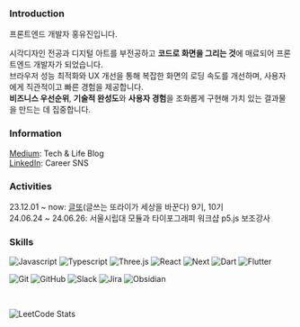 ### Introduction
프론트엔드 개발자 홍유진입니다.

시각디자인 전공과 디지털 아트를 부전공하고 **코드로 화면을 그리는 것**에 매료되어 프론트엔드 개발자가 되었습니다.  
브라우저 성능 최적화와 UX 개선을 통해 복잡한 화면의 로딩 속도를 개선하며, 사용자에게 직관적이고 빠른 경험을 제공합니다.   
**비즈니스 우선순위**, **기술적 완성도**와 **사용자 경험**을 조화롭게 구현해 가치 있는 결과물을 만드는 데 집중합니다.  

### Information
[Medium](https://medium.com/@howyoujini): Tech & Life Blog  
[LinkedIn](https://www.linkedin.com/in/howyoujini): Career SNS  

### Activities
23.12.01 ~ now: [글또](https://geultto.github.io/)(글쓰는 또라이가 세상을 바꾼다) 9기, 10기    
24.06.24 ~ 24.06.26: 서울시립대 모듈과 타이포그래피 워크샵 p5.js 보조강사    

### Skills
![Javascript](https://img.shields.io/badge/Javascript-white?style=flat-square&logo=Javascript&logoColor=ffd53b) ![Typescript](https://img.shields.io/badge/Typescript-white?style=flat-square&logo=Typescript&logoColor=blue) ![Three.js](https://img.shields.io/badge/Three.js-white?&style=flat-square&logo=Three.js&logoColor=black) ![React](https://img.shields.io/badge/React-white?style=flat-square&logo=React&logoColor=skyblue) ![Next](https://img.shields.io/badge/Next-white?style=flat-square&logo=Next.js&logoColor=black) ![Dart](https://img.shields.io/badge/Dart-white?&style=flat-square&logo=Dart&logoColor=2272d4) ![Flutter](https://img.shields.io/badge/Flutter-white?style=flat-square&logo=Flutter&logoColor=4dc9ff)<br>

![Git](https://img.shields.io/badge/Git-white?&style=flat-square&logo=Git&logoColor=F05032) ![GitHub](https://img.shields.io/badge/GitHub-white?&style=flat-square&logo=GitHub&logoColor=black) ![Slack](https://img.shields.io/badge/Slack-white?style=flat-square&logo=Slack&logoColor=e01e5a) ![Jira](https://img.shields.io/badge/Jira-white?style=flat-square&logo=Jira&logoColor=0052CC) ![Obsidian](https://img.shields.io/badge/Obsidian-white?style=flat-square&logo=Obsidian&logoColor=7e1dfb)<br>

<br>

![LeetCode Stats](https://leetcard.jacoblin.cool/howyoujini?theme=light&font=Roboto%20Mono&ext=heatmap)
